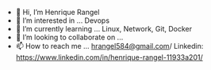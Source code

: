 - 👋 Hi, I’m Henrique Rangel
- 👀 I’m interested in ... Devops
- 🌱 I’m currently learning ... Linux, Network, Git, Docker
- 💞️ I’m looking to collaborate on ...
- 📫 How to reach me ... hrangel584@gmail.com/ Linkedin: https://www.linkedin.com/in/henrique-rangel-11933a201/

<!---
RangelCR/RangelCR is a ✨ special ✨ repository because its `README.md` (this file) appears on your GitHub profile.
You can click the Preview link to take a look at your changes.
--->
